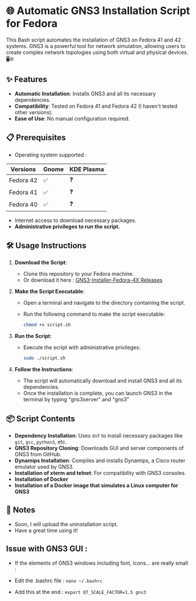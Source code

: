 # 🌐 Automatic GNS3 Installation Script for Fedora 

This Bash script automates the installation of GNS3 on Fedora 41 and 42 systems. 
GNS3 is a powerful tool for network simulation, allowing users to create complex network topologies using both virtual and physical devices. 🖥️🌐

## ✨ Features

- **Automatic Installation**: Installs GNS3 and all its necessary dependencies.
- **Compatibility**: Tested on Fedora 41 and Fedora 42 (I haven't tested other versions).
- **Ease of Use**: No manual configuration required.

## 📋 Prerequisites

- Operating system supported :

| Versions | Gnome | KDE Plasma|
|----------------------|-------|-----|
| Fedora 42           | ✅     | ❓   |
| Fedora 41            | ✅     | ❓   |
| Fedora 40            | ✅     | ❓   |


- Internet access to download necessary packages.
- **Administrative privileges to run the script.**

## 🛠️ Usage Instructions

1. **Download the Script**:
   - Clone this repository to your Fedora machine.
   - Or download it here : [GNS3-Installer-Fedora-4X Releases](https://github.com/fr-AlphaP/GNS3-Installer-Fedora-4X/releases)

2. **Make the Script Executable**:
   - Open a terminal and navigate to the directory containing the script.
   - Run the following command to make the script executable:
     
     ```bash
     chmod +x script.sh
     ```

3. **Run the Script**:
   - Execute the script with administrative privileges:
     
     ```bash
     sudo ./script.sh
     ```

4. **Follow the Instructions**:
   - The script will automatically download and install GNS3 and all its dependencies.
   - Once the installation is complete, you can launch GNS3 in the terminal by typing "gns3server" and "gns3"
     
## 📦 Script Contents

- **Dependency Installation**: Uses `dnf` to install necessary packages like `git`, `gcc`, `python3`, etc.
- **GNS3 Repository Cloning**: Downloads GUI and server components of GNS3 from GitHub.
- **Dynamips Installation**: Compiles and installs Dynamips, a Cisco router emulator used by GNS3.
- **Installation of xterm and telnet**: For  compatibility with GNS3 consoles.
- **Installation of Docker**
- **Installation of a Docker image that simulates a Linux computer for GNS3**

## 📝 Notes

- Soon, I will upload the uninstallation script.
- Have a great time using it!

## **Issue with GNS3 GUI :**

- If the elements of GNS3 windows including font, icons... are really small :

- Edit the .bashrc file :
```nano ~/.bashrc```

- Add this at the end :
```export QT_SCALE_FACTOR=1.5 gns3```


